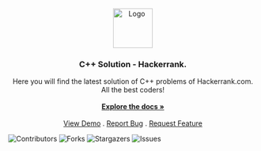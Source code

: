 <br/>
<p align="center">
  <a href="https://github.com/EshanLewis/HackerRank-CPP-Solution">
    <img src="https://upload.wikimedia.org/wikipedia/commons/1/18/ISO_C%2B%2B_Logo.svg" alt="Logo" width="80" height="80">
  </a>

  <h3 align="center">C++ Solution - Hackerrank.</h3>

  <p align="center">
    Here you will find the latest solution of C++ problems of Hackerrank.com. All the best coders!
    <br/>
    <br/>
    <a href="https://github.com/EshanLewis/HackerRank-CPP-Solution"><strong>Explore the docs »</strong></a>
    <br/>
    <br/>
    <a href="https://github.com/EshanLewis/HackerRank-CPP-Solution">View Demo</a>
    .
    <a href="https://github.com/EshanLewis/HackerRank-CPP-Solution/issues">Report Bug</a>
    .
    <a href="https://github.com/EshanLewis/HackerRank-CPP-Solution/issues">Request Feature</a>
  </p>
</p>

![Contributors](https://img.shields.io/github/contributors/EshanLewis/HackerRank-CPP-Solution?color=dark-green) ![Forks](https://img.shields.io/github/forks/EshanLewis/HackerRank-CPP-Solution?style=social) ![Stargazers](https://img.shields.io/github/stars/EshanLewis/HackerRank-CPP-Solution?style=social) ![Issues](https://img.shields.io/github/issues/EshanLewis/HackerRank-CPP-Solution) 

